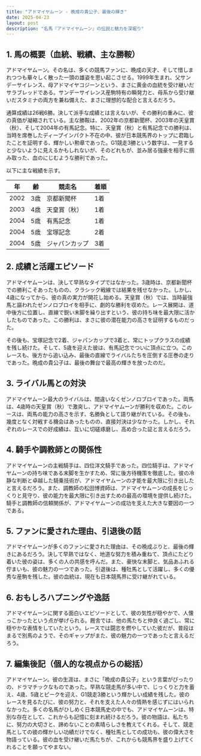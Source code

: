 ```yaml
---
title: "アドマイヤムーン - 晩成の貴公子、最後の輝き"
date: 2025-04-23
layout: post
description: "名馬『アドマイヤムーン』の伝説と魅力を深堀り"
---
```


## 1. 馬の概要（血統、戦績、主な勝鞍）

アドマイヤムーン。その名は、多くの競馬ファンに、晩成の天才、そして惜しまれつつも華々しく散った一頭の雄姿を思い起こさせる。1999年生まれ、父サンデーサイレンス、母アドマイヤコジーンという、まさに黄金の血統を受け継いだサラブレッドである。サンデーサイレンス産駒特有の瞬発力と、母系から受け継いだスタミナの両方を兼ね備えた、まさに理想的な配合と言えるだろう。

通算成績は26戦6勝。決して派手な成績とは言えないが、その勝利の重みに、彼の真価が凝縮されている。主な勝鞍は、2002年の京都新聞杯、2003年の天皇賞（秋）、そして2004年の有馬記念。特に、天皇賞（秋）と有馬記念での勝利は、当時を席巻したディープインパクト不在の中、彼が日本競馬界のトップに君臨したことを証明する、輝かしい勲章であった。G1競走3勝という数字は、一見すると少ないように見えるかもしれないが、そのどれもが、並み居る強豪を相手に掴み取った、血のにじむような勝利であった。

以下に主な戦績を示す。

| 年 | 齢 | 競走名             | 着順 |
|---|----|-----------------|-----|
| 2002 | 3歳 | 京都新聞杯           | 1着 |
| 2003 | 4歳 | 天皇賞（秋）         | 1着 |
| 2004 | 5歳 | 有馬記念           | 1着 |
| 2004 | 5歳 | 宝塚記念           | 2着 |
| 2004 | 5歳 | ジャパンカップ       | 3着 |


## 2. 成績と活躍エピソード

アドマイヤムーンは、決して早熟なタイプではなかった。3歳時は、京都新聞杯での勝利こそあったものの、クラシック戦線では結果を残せなかった。しかし、4歳になってから、彼の真の実力が開花し始める。天皇賞（秋）では、当時最強馬と謳われたゼンノロブロイを相手に、劇的な勝利を収めた。レース展開は、道中後方に位置し、直線で鋭い末脚を繰り出すという、彼の持ち味を最大限に活かしたものであった。この勝利は、まさに彼の潜在能力の高さを証明するものだった。

その後も、宝塚記念で2着、ジャパンカップで3着と、常にトップクラスの成績を残し続けた。そして、5歳を迎えた彼は、有馬記念でついに頂点に立つ。このレースも、後方から追い込み、最後の直線でライバルたちを圧倒する圧巻の走りであった。晩成の貴公子は、最後の舞台で最高の輝きを放ったのだ。


## 3. ライバル馬との対決

アドマイヤムーン最大のライバルは、間違いなくゼンノロブロイであった。両馬は、4歳時の天皇賞（秋）で激突し、アドマイヤムーンが勝利を収めた。このレースは、両馬の能力の高さを示す、名勝負として語り継がれている。その後も、幾度となく対戦する機会はあったものの、直接対決は少なかった。しかし、それぞれのレースでの好成績は、互いに切磋琢磨し、高め合った証と言えるだろう。


## 4. 騎手や調教師との関係性

アドマイヤムーンの主戦騎手は、四位洋文騎手であった。四位騎手は、アドマイヤムーンの持ち味である末脚を生かすため、常に後方待機策を徹底した。彼の冷静な判断と卓越した騎乗技術が、アドマイヤムーンの才能を最大限に引き出したと言えるだろう。また、調教師の松田博資師は、アドマイヤムーンの成長をじっくりと見守り、彼の能力を最大限に引き出すための最高の環境を提供し続けた。騎手と調教師の信頼関係が、アドマイヤムーンの成功を支えた大きな要因の一つである。


## 5. ファンに愛された理由、引退後の話

アドマイヤムーンが多くのファンに愛された理由は、その晩成ぶりと、最後の輝きにあるだろう。決して早熟ではなく、地道な努力を積み重ねて、頂点にたどり着いた彼の姿は、多くの人の共感を呼んだ。また、豪快な末脚と、気品あふれる佇まいも、彼の魅力の一つであった。引退後は、種牡馬として活躍し、多くの優秀な産駒を残した。彼の血統は、現在も日本競馬界に受け継がれている。


## 6. おもしろハプニングや逸話

アドマイヤムーンに関する面白いエピソードとして、彼の気性が穏やかで、人懐っこかったという点が挙げられる。厩舎では、他の馬たちと仲良く過ごし、常に穏やかな表情をしていたという。レースでは闘志を燃やしていた彼だが、普段はまるで別馬のようで、そのギャップがまた、彼の魅力の一つであったと言えるだろう。


## 7. 編集後記（個人的な視点からの総括）

アドマイヤムーン。彼の生涯は、まさに「晩成の貴公子」という言葉がぴったりの、ドラマチックなものであった。早熟な競走馬が多い中で、じっくりと力を蓄え、4歳、5歳とピークを迎え、G1競走3勝という輝かしい成績を残した。彼のレースを見るたびに、彼の努力と、それを支えた人々の情熱を感じずにはいられなかった。多くの名馬がひしめく日本競馬史の中でも、アドマイヤムーンは、特別な存在として、これからも記憶に刻まれ続けるだろう。彼の物語は、私たちに、努力の大切さと、諦めないことの素晴らしさを教えてくれる。そして、競走馬としての彼の輝かしい功績だけでなく、種牡馬としての成功も、彼の偉大さを物語っている。彼の血を受け継いだ馬たちが、これからも競馬界を盛り上げてくれることを願ってやまない。
